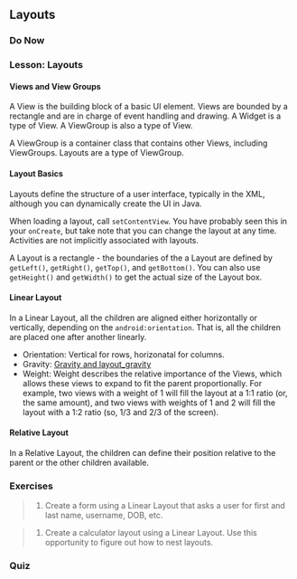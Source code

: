 ## Layouts

### Do Now

### Lesson: Layouts

#### Views and View Groups

A View is the building block of a basic UI element. Views are bounded by a rectangle and are in charge of event
handling and drawing. A Widget is a type of View. A ViewGroup is also a type of View.

A ViewGroup is a container class that contains other Views, including ViewGroups. Layouts are a type of ViewGroup. 

#### Layout Basics

Layouts define the structure of a user interface, typically in the XML, although you can dynamically create
the UI in Java. 

When loading a layout, call `setContentView`. You have probably seen this in your `onCreate`, but take note that
you can change the layout at any time. Activities are not implicitly associated with layouts.

A Layout is a rectangle - the boundaries of the a Layout are defined by `getLeft()`, `getRight()`, `getTop()`, and
`getBottom()`. You can also use `getHeight()` and `getWidth()` to get the actual size of the Layout box.

#### Linear Layout

In a Linear Layout, all the children are aligned either horizontally or vertically, depending on the
`android:orientation`. That is, all the children are placed one after another linearly.

* Orientation: Vertical for rows, horizonatal for columns.
* Gravity: [Gravity and layout_gravity](http://sandipchitale.blogspot.com/2010/05/linearlayout-gravity-and-layoutgravity.html)
* Weight: Weight describes the relative importance of the Views, which allows these views to expand to fit the
parent proportionally. For example, two views with a weight of 1 will fill the layout at a 1:1 ratio (or, the same
amount), and two views with weights of 1 and 2 will fill the layout with a 1:2 ratio (so, 1/3 and 2/3 of the screen).

#### Relative Layout

In a Relative Layout, the children can define their position relative to the parent or the other children available.

### Exercises

> 1. Create a form using a Linear Layout that asks a user for first and last name, username, DOB, etc.

> 1. Create a calculator layout using a Linear Layout. Use this opportunity to figure out how to nest layouts.

### Quiz
